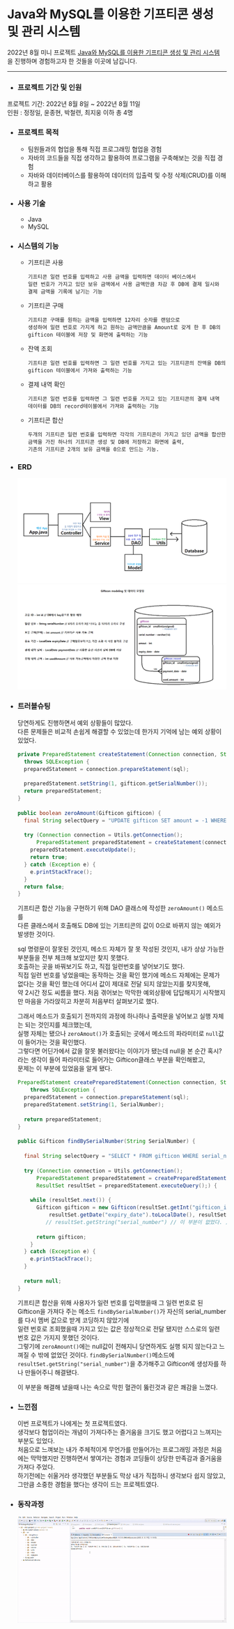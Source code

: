 # Java와 MySQL를 이용한 기프티콘 생성 및 관리 시스템 

2022년 8월 미니 프로젝트 [ Java와 MySQL를 이용한 기프티콘 생성 및 관리 시스템 ](https://github.com/12OneTwo12/mini-project)을 진행하며 경험하고자 한 것들을 이곳에 남깁니다.
  
--------------------------------------------------------------------------------------------------------------
  
* ### 프로젝트 기간 및 인원  
  
프로젝트 기간: 2022년 8월 8일 ~ 2022년 8월 11일  
인원 : 정정일, 윤종현, 박철련, 최지웅 이하 총 4명
    
* ### 프로젝트 목적  
  
  * 팀원들과의 협업을 통해 직접 프로그래밍 협업을 경험  
  * 자바의 코드들을 직접 생각하고 활용하여 프로그램을 구축해보는 것을 직접 경험
  * 자바와 데이터베이스를 활용하여 데이터의 입출력 및 수정 삭제(CRUD)를 이해하고 활용
    
* ### 사용 기술
    
  * Java  
  * MySQL  
    
* ### 시스템의 기능  
  
  * 기프티콘 사용  
    
        기프티콘 일련 번호를 입력하고 사용 금액을 입력하면 데이터 베이스에서   
        일련 번호가 가지고 있던 보유 금액에서 사용 금액만큼 차감 후 DB에 결제 일시와 결제 금액을 기록에 남기는 기능  
        
  * 기프티콘 구매  
    
        기프티콘 구매를 원하는 금액을 입력하면 12자리 숫자를 랜덤으로   
        생성하여 일련 번호로 가지게 하고 원하는 금액만큼을 Amount로 갖게 한 후 DB의 gifticon 테이블에 저장 및 화면에 출력하는 기능
  
  * 잔액 조회  
    
        기프티콘 일련 번호를 입력하면 그 일련 번호를 가지고 있는 기프티콘의 잔액을 DB의 gifticon 테이블에서 가져와 출력하는 기능  
          
  * 결제 내역 확인  
    
        기프티콘 일련 번호를 입력하면 그 일련 번호를 가지고 있는 기프티콘의 결제 내역 데이터를 DB의 record테이블에서 가져와 출력하는 기능
          
  * 기프티콘 합산  
    
        두개의 기프티콘 일련 번호를 입력하면 각각의 기프티콘이 가지고 있던 금액을 합산한 금액을 가진 하나의 기프티콘 생성 및 DB에 저장하고 화면에 출력,  
        기존의 기프티콘 2개의 보유 금액을 0으로 만드는 기능.  
      
* ### ERD  
  
  ![image url](https://github.com/12OneTwo12/mini-project/blob/main/plan/gifticon2.png?raw=true) 
  ![image url](https://github.com/12OneTwo12/mini-project/blob/main/plan/gifticon3.png?raw=true)  
        
* ### 트러블슈팅  
  
    당연하게도 진행하면서 예외 상황들이 많았다.  
    다른 문제들은 비교적 손쉽게 해결할 수 있었는데 한가지 기억에 남는 예외 상황이 있었다.  
    ```java
    private PreparedStatement createStatement(Connection connection, String sql, Gifticon gifticon)
      throws SQLException {
      preparedStatement = connection.prepareStatement(sql);

      preparedStatement.setString(1, gifticon.getSerialNumber());
      return preparedStatement;
    }

    public boolean zeroAmount(Gifticon gifticon) {
      final String selectQuery = "UPDATE gifticon SET amount = -1 WHERE serial_number = ?;";

      try (Connection connection = Utils.getConnection();
          PreparedStatement preparedStatement = createStatement(connection, selectQuery, gifticon);) {
        preparedStatement.executeUpdate();
        return true;
      } catch (Exception e) {
        e.printStackTrace();
      }
      return false;
    }
    ```
    기프티콘 합산 기능을 구현하기 위해 DAO 클래스에 작성한 ```zeroAmount()``` 메소드를   
    다른 클래스에서 호출해도 DB에 있는 기프티콘의 값이 0으로 바뀌지 않는 예외가 발생한 것이다.  
      
    sql 명령문이 잘못된 것인지, 메소드 자체가 잘 못 작성된 것인지, 내가 상상 가능한 부분들을 전부 체크해 보았지만 찾지 못했다.  
    호출하는 곳을 바꿔보기도 하고, 직접 일련번호를 넣어보기도 했다.  
    직접 일련 번호를 넣었을때는 동작하는 것을 확인 했기에 메소드 자체에는 문제가 없다는 것을 확인 했는데 어디서 값이 제대로 전달 되지 않았는지를 찾지못해,  
    약 2시간 정도 씨름을 했다. 처음 겪어보는 막막한 예외상황에 답답해지기 시작했지만 마음을 가라앉히고 차분히 처음부터 살펴보기로 했다.  
      
    그래서 메소드가 호출되기 전까지의 과정에 하나하나 출력문을 넣어보고 실행 자체는 되는 것인지를 체크했는데,  
    실행 자체는 됐으나 ```zeroAmout()```가 호출되는 곳에서 메소드의 파라미터로 ```null```값이 들어가는 것을 확인했다.  
    그렇다면 어딘가에서 값을 잘못 불러왔다는 이야기가 됐는데 null을 본 순간 혹시? 라는 생각이 들어 파라미터로 들어가는 Gifticon클래스 부분을 확인해봤고,  
    문제는 이 부분에 있었음을 알게 됐다.  
    
    ```java  
    PreparedStatement createPreparedStatement(Connection connection, String sql, String SerialNumber)
        throws SQLException {
      preparedStatement = connection.prepareStatement(sql);
      preparedStatement.setString(1, SerialNumber);

      return preparedStatement;
    }

    public Gifticon findBySerialNumber(String SerialNumber) {

      final String selectQuery = "SELECT * FROM gifticon WHERE serial_number = ?;";

      try (Connection connection = Utils.getConnection();
          PreparedStatement preparedStatement = createPreparedStatement(connection, selectQuery, SerialNumber);
          ResultSet resultSet = preparedStatement.executeQuery();) {

        while (resultSet.next()) {
          Gifticon gifticon = new Gifticon(resultSet.getInt("gifticon_id"),
              resultSet.getDate("expiry_date").toLocalDate(), resultSet.getInt("amount"),
             // resultSet.getString("serial_number") // 이 부분이 없었다. );

          return gifticon;
        }
      } catch (Exception e) {
        e.printStackTrace();
      }

      return null;
    }  
    ```  
       
    기프티콘 합산을 위해 사용자가 일련 번호를 입력했을때 그 일련 번호로 된   
    Gifticon을 가져다 주는 메소드 ```findBySerialNumber()```가 자신의 serial_number를 다시 멤버 값으로 받게 코딩하지 않았기에  
    일련 번호로 조회했을때 가지고 있는 값은 정상적으로 전달 됐지만 스스로의 일련 번호 값은 가지지 못했던 것이다.  
    그렇기에 ```zeroAmount()```에는 null값이 전해지니 당연하게도 실행 되지 않는다고 느껴질 수 밖에 없었던 것이다.
    ```findBySerialNumber()```메소드에 ```resultSet.getString("serial_number")```을 추가해주고 Gifticon에 생성자를 하나 만들어주니 해결됐다.  
    
    이 부분을 해결해 냈을때 나는 속으로 막힌 혈관이 뚫린것과 같은 쾌감을 느꼈다.  
    
* ### 느낀점  
    
   이번 프로젝트가 나에게는 첫 프로젝트였다.  
   생각보다 협업이라는 개념이 가져다주는 즐거움을 크기도 했고 어렵다고 느껴지는 부분도 있었다.  
   처음으로 느껴보는 내가 주체적이게 무언가를 만들어가는 프로그래밍 과정은 처음에는 막막했지만 진행하면서 쌓여가는 경험과 코딩들이 상당한 만족감과 즐거움을 가져다 주었다.  
   하기전에는 쉬울거라 생각했던 부분들도 막상 내가 직접하니 생각보다 쉽지 않았고, 그만큼 소중한 경험을 했다는 생각이 드는 프로젝트였다.  
     
* ### 동작과정  
  
  ![image url](https://github.com/12OneTwo12/mini-project/blob/main/plan/ezgif.com-gif-maker.gif?raw=true)  
